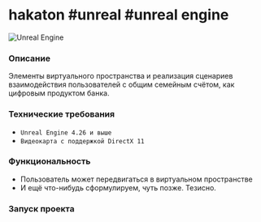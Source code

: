 # hakaton #unreal #unreal engine


![Unreal Engine](https://img.shields.io/badge/unrealengine-%23313131.svg?style=for-the-badge&logo=unrealengine&logoColor=white)
### Описание

Элементы виртуального пространства и реализация сценариев взаимодействия пользователей с общим семейным счётом, как цифровым продуктом банка.

### Технические требования
- `Unreal Engine 4.26 и выше`
- `Видеокарта с поддержкой DirectX 11`

### Функциональность

- Пользователь может передвигаться в виртуальном пространстве
- И ещё что-нибудь сформулируем, чуть позже. Тезисно.

### Запуск проекта
